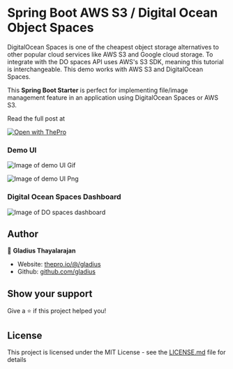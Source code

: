 # Spring Boot AWS S3 / Digital Ocean Object Spaces

DigitalOcean Spaces is one of the cheapest object storage alternatives to other popular cloud services like AWS S3 and Google cloud storage. To integrate with the DO spaces API uses AWS's S3 SDK, meaning this tutorial is interchangeable. This demo works with AWS S3 and DigitalOcean Spaces.

This **Spring Boot Starter** is perfect for implementing file/image management feature in an application using DigitalOcean Spaces or AWS S3.

Read the full post at

[![Open with ThePro](https://thepro.io/button.svg)](https://thepro.io/post/spring-boot-and-digitalocean-spaces-for-file-storage-Q1)

### Demo UI

![Image of demo UI Gif](https://raw.githubusercontent.com/gladius-thayalarajan/spring-boot-digital-ocean-spaces/master/screenshots/demo.gif)

![Image of demo UI Png](https://raw.githubusercontent.com/gladius-thayalarajan/spring-boot-digital-ocean-spaces/master/screenshots/gallery.png)

### Digital Ocean Spaces Dashboard

![Image of DO spaces dashboard](https://raw.githubusercontent.com/gladius-thayalarajan/spring-boot-digital-ocean-spaces/master/screenshots/do-spaces-dashboard.png)

## Author

👤 **Gladius Thayalarajan**

- Website: [thepro.io/@/gladius](thepro.io/@/gladius)
- Github: [github.com/gladius](https://github.com/gladius)

## Show your support

Give a ⭐️ if this project helped you!

## License

This project is licensed under the MIT License - see the [LICENSE.md](LICENSE.md) file for details
